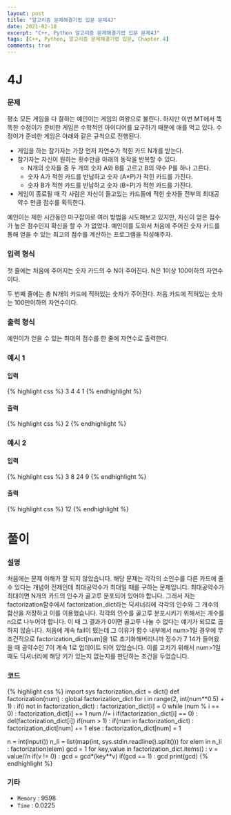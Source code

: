 ```yaml
---
layout: post
title: "알고리즘 문제해결기법 입문 문제4J"
date: 2021-02-18
excerpt: "C++, Python 알고리즘 문제해결기법 입문 문제4J"
tags: [C++, Python, 알고리즘 문제해결기법 입문, Chapter.4]
comments: true
---
```

# 4J

### 문제
평소 모든 게임을 다 잘하는 예인이는 게임의 여왕으로 불린다. 하지만 이번 MT에서 똑똑한 수정이가 준비한 게임은 수학적인 아이디어를 요구하기 때문에 애를 먹고 있다. 수정이가 준비한 게임은 아래와 같은 규칙으로 진행된다.

- 게임을 하는 참가자는 가장 먼저 자연수가 적힌 카드 N개를 받는다.
- 참가자는 자신이 원하는 횟수만큼 아래의 동작을 반복할 수 있다.
	- N개의 숫자들 중 두 개의 숫자 A와 B를 고르고 B의 약수 P를 하나 고른다.
	- 숫자 A가 적힌 카드를 반납하고 숫자 (A×P)가 적힌 카드를 가진다.
	- 숫자 B가 적힌 카드를 반납하고 숫자 (B÷P)가 적힌 카드를 가진다.
- 게임이 종료될 때 각 사람은 자신이 들고있는 카드들에 적힌 숫자들 전부의 최대공약수 만큼 점수를 획득한다.

예인이는 제한 시간동안 마구잡이로 여러 방법을 시도해보고 있지만, 자신이 얻은 점수가 높은 점수인지 확신을 할 수 가 없었다. 예인이를 도와서 처음에 주어진 숫자 카드를 통해 얻을 수 있는 최고의 점수를 계산하는 프로그램을 작성해주자.

### 입력 형식
첫 줄에는 처음에 주어지는 숫자 카드의 수 N이 주어진다. N은 1이상 100이하의 자연수이다. 

두 번째 줄에는 총 N개의 카드에 적혀있는 숫자가 주어진다. 처음 카드에 적혀있는 숫자는 100만이하의 자연수이다.

### 출력 형식
예인이가 얻을 수 있는 최대의 점수를 한 줄에 자연수로 출력한다.

### 예시 1
#### 입력
{% highlight css %}
3
4 4 1
{% endhighlight %}
#### 출력
{% highlight css %}
2
{% endhighlight %}

### 예시 2
#### 입력
{% highlight css %}
3
8 24 9
{% endhighlight %}
#### 출력
{% highlight css %}
12
{% endhighlight %}

# 풀이

### 설명
처음에는 문제 이해가 잘 되지 않았습니다. 해당 문제는 각각의 소인수를 다른 카드에 줄 수 있다는 개념이 전제인데 최대공약수가 최대일 때를 구하는 문제입니다. 최대공약수가 최대이면 N개의 카드의 인수가 골고루 분포되어 있어야 합니다. 그래서 저는 factorization함수에서 factorization_dict라는 딕셔너리에 각각의 인수와 그 개수의 합산을 저장하고 이를 이용했습니다. 각각의 인수를 골고루 분포시키기 위해서는 개수를 n으로 나누어야 합니다. 이 때 그 결과가 0이면 골고루 나눌 수 없다는 얘기가 되므로 곱하지 않습니다. 처음에 계속 fail이 떴는데 그 이유가 함수 내부에서 num>1일 경우에 무조건적으로 factorization_dict[num]을 1로 초기화해버리니까 정수가 7 14가 들어왔을 때 공약수인 7이 계속 1로 업데이트 되어 있었습니다. 이를 고치기 위해서 num>1일 때도 딕셔너리에 해당 키가 있는지 없는지를 판단하는 조건을 두었습니다.

### 코드
{% highlight css %}
import sys
factorization_dict = dict()
def factorization(num) :
	global factorization_dict
	for i in range(2, int(num**0.5) + 1) :
		if(i not in factorization_dict) : factorization_dict[i] = 0
		while (num % i == 0) :
			factorization_dict[i] += 1
			num //= i
		if(factorization_dict[i] == 0) : del(factorization_dict[i])
	if(num > 1) : 
		if(num in factorization_dict) : factorization_dict[num] += 1
		else : factorization_dict[num] = 1

n = int(input())
n_li = list(map(int, sys.stdin.readline().split()))
for elem in n_li :
	factorization(elem)
gcd = 1
for key,value in factorization_dict.items() :
	v = value//n
	if(v != 0) : gcd = gcd*(key**v)
if(gcd == 1) : gcd
print(gcd)
{% endhighlight %}

### 기타
- `Memory` : 9598
- `Time` : 0.0225